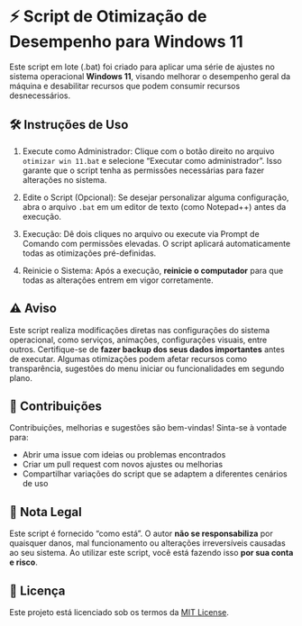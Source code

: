 # ⚡ Script de Otimização de Desempenho para Windows 11

Este script em lote (.bat) foi criado para aplicar uma série de ajustes no sistema operacional **Windows 11**, visando melhorar o desempenho geral da máquina e desabilitar recursos que podem consumir recursos desnecessários.

## 🛠️ Instruções de Uso

1. Execute como Administrador: Clique com o botão direito no arquivo `otimizar win 11.bat` e selecione “Executar como administrador”. Isso garante que o script tenha as permissões necessárias para fazer alterações no sistema.

2. Edite o Script (Opcional): Se desejar personalizar alguma configuração, abra o arquivo `.bat` em um editor de texto (como Notepad++) antes da execução.

3. Execução: Dê dois cliques no arquivo ou execute via Prompt de Comando com permissões elevadas. O script aplicará automaticamente todas as otimizações pré-definidas.

4. Reinicie o Sistema: Após a execução, **reinicie o computador** para que todas as alterações entrem em vigor corretamente.

## ⚠️ Aviso

Este script realiza modificações diretas nas configurações do sistema operacional, como serviços, animações, configurações visuais, entre outros. Certifique-se de **fazer backup dos seus dados importantes** antes de executar. Algumas otimizações podem afetar recursos como transparência, sugestões do menu iniciar ou funcionalidades em segundo plano.

## 🤝 Contribuições

Contribuições, melhorias e sugestões são bem-vindas! Sinta-se à vontade para:  
- Abrir uma issue com ideias ou problemas encontrados  
- Criar um pull request com novos ajustes ou melhorias  
- Compartilhar variações do script que se adaptem a diferentes cenários de uso

## 📜 Nota Legal

Este script é fornecido “como está”. O autor **não se responsabiliza** por quaisquer danos, mal funcionamento ou alterações irreversíveis causadas ao seu sistema. Ao utilizar este script, você está fazendo isso **por sua conta e risco**.

## 📄 Licença

Este projeto está licenciado sob os termos da [MIT License](LICENSE).
